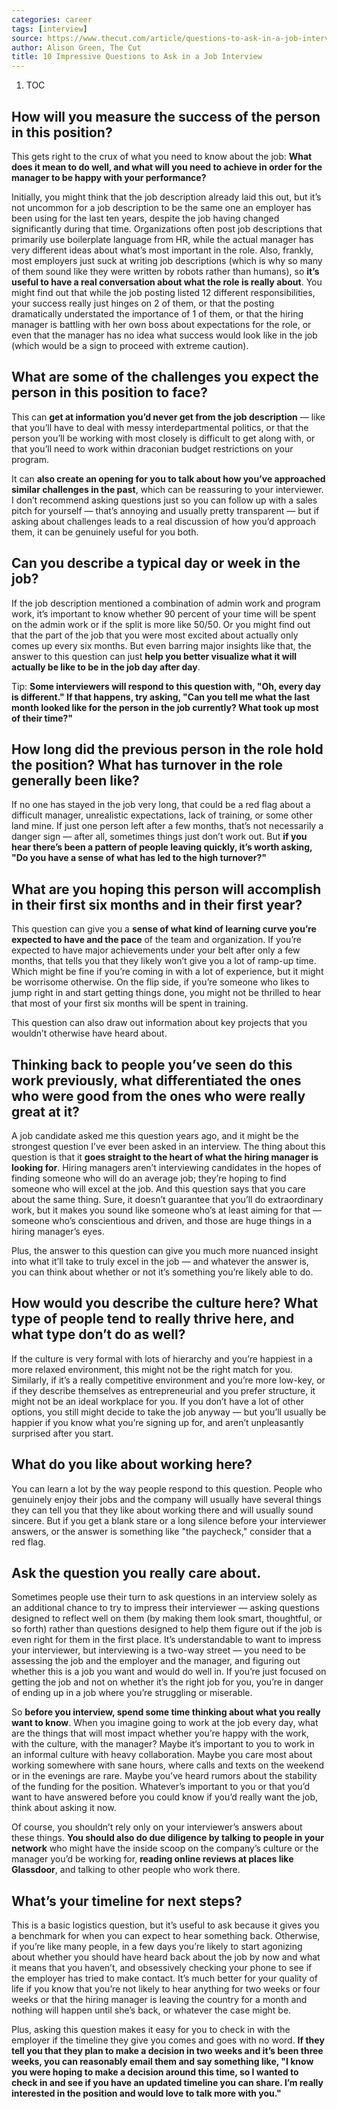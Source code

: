 ```yaml
---
categories: career
tags: [interview]
source: https://www.thecut.com/article/questions-to-ask-in-a-job-interview.html
author: Alison Green, The Cut
title: 10 Impressive Questions to Ask in a Job Interview
---
```





1. TOC


## How will you measure the success of the person in this position?

This gets right to the crux of what you need to know about the job: **What does
it mean to do well, and what will you need to achieve in order for the manager
to be happy with your performance?**

Initially, you might think that the job description already laid this out, but
it’s not uncommon for a job description to be the same one an employer has been
using for the last ten years, despite the job having changed significantly
during that time. Organizations often post job descriptions that primarily use
boilerplate language from HR, while the actual manager has very different ideas
about what’s most important in the role. Also, frankly, most employers just
suck at writing job descriptions (which is why so many of them sound like they
were written by robots rather than humans), so **it’s useful to have a real
conversation about what the role is really about**. You might find out that
while the job posting listed 12 different responsibilities, your success really
just hinges on 2 of them, or that the posting dramatically understated the
importance of 1 of them, or that the hiring manager is battling with her own
boss about expectations for the role, or even that the manager has no idea what
success would look like in the job (which would be a sign to proceed with
extreme caution).

## What are some of the challenges you expect the person in this position to face?

This can **get at information you’d never get from the job description** — like
that you’ll have to deal with messy interdepartmental politics, or that the
person you’ll be working with most closely is difficult to get along with, or
that you’ll need to work within draconian budget restrictions on your program.

It can **also create an opening for you to talk about how you’ve approached
similar challenges in the past**, which can be reassuring to your interviewer.
I don’t recommend asking questions just so you can follow up with a sales pitch
for yourself — that’s annoying and usually pretty transparent — but if asking
about challenges leads to a real discussion of how you’d approach them, it can
be genuinely useful for you both.

## Can you describe a typical day or week in the job?

If the job description mentioned a combination of admin work and program work,
it’s important to know whether 90 percent of your time will be spent on the
admin work or if the split is more like 50/50. Or you might find out that the
part of the job that you were most excited about actually only comes up every
six months. But even barring major insights like that, the answer to this
question can just **help you better visualize what it will actually be like to
be in the job day after day**.

Tip: **Some interviewers will respond to this question with, "Oh, every day is
different." If that happens, try asking, "Can you tell me what the last month
looked like for the person in the job currently? What took up most of their
time?"**

## How long did the previous person in the role hold the position? What has turnover in the role generally been like?

If no one has stayed in the job very long, that could be a red flag about a
difficult manager, unrealistic expectations, lack of training, or some other
land mine. If just one person left after a few months, that’s not necessarily a
danger sign — after all, sometimes things just don’t work out. But **if you
hear there’s been a pattern of people leaving quickly, it’s worth asking, "Do
you have a sense of what has led to the high turnover?"**

## What are you hoping this person will accomplish in their first six months and in their first year?

This question can give you a **sense of what kind of learning curve you’re
expected to have and the pace** of the team and organization. If you’re
expected to have major achievements under your belt after only a few months,
that tells you that they likely won’t give you a lot of ramp-up time. Which
might be fine if you’re coming in with a lot of experience, but it might be
worrisome otherwise. On the flip side, if you’re someone who likes to jump
right in and start getting things done, you might not be thrilled to hear that
most of your first six months will be spent in training.

This question can also draw out information about key projects that you
wouldn’t otherwise have heard about.

## Thinking back to people you’ve seen do this work previously, what differentiated the ones who were good from the ones who were really great at it?

A job candidate asked me this question years ago, and it might be the strongest
question I’ve ever been asked in an interview. The thing about this question is
that it **goes straight to the heart of what the hiring manager is looking
for**.  Hiring managers aren’t interviewing candidates in the hopes of finding
someone who will do an average job; they’re hoping to find someone who will
excel at the job. And this question says that you care about the same thing.
Sure, it doesn’t guarantee that you’ll do extraordinary work, but it makes you
sound like someone who’s at least aiming for that — someone who’s conscientious
and driven, and those are huge things in a hiring manager’s eyes.

Plus, the answer to this question can give you much more nuanced insight into
what it’ll take to truly excel in the job — and whatever the answer is, you can
think about whether or not it’s something you’re likely able to do.

## How would you describe the culture here? What type of people tend to really thrive here, and what type don’t do as well?

If the culture is very formal with lots of hierarchy and you’re happiest in a
more relaxed environment, this might not be the right match for you.
Similarly, if it’s a really competitive environment and you’re more low-key, or
if they describe themselves as entrepreneurial and you prefer structure, it
might not be an ideal workplace for you. If you don’t have a lot of other
options, you still might decide to take the job anyway — but you’ll usually be
happier if you know what you’re signing up for, and aren’t unpleasantly
surprised after you start.

## What do you like about working here?

You can learn a lot by the way people respond to this question. People who
genuinely enjoy their jobs and the company will usually have several things
they can tell you that they like about working there and will usually sound
sincere. But if you get a blank stare or a long silence before your interviewer
answers, or the answer is something like "the paycheck," consider that a red
flag.

## Ask the question you really care about.

Sometimes people use their turn to ask questions in an interview solely as an
additional chance to try to impress their interviewer — asking questions
designed to reflect well on them (by making them look smart, thoughtful, or so
forth) rather than questions designed to help them figure out if the job is
even right for them in the first place. It’s understandable to want to impress
your interviewer, but interviewing is a two-way street — you need to be
assessing the job and the employer and the manager, and figuring out whether
this is a job you want and would do well in. If you’re just focused on getting
the job and not on whether it’s the right job for you, you’re in danger of
ending up in a job where you’re struggling or miserable.

So **before you interview, spend some time thinking about what you really want
to know**. When you imagine going to work at the job every day, what are the
things that will most impact whether you’re happy with the work, with the
culture, with the manager? Maybe it’s important to you to work in an informal
culture with heavy collaboration. Maybe you care most about working somewhere
with sane hours, where calls and texts on the weekend or in the evenings are
rare. Maybe you’ve heard rumors about the stability of the funding for the
position.  Whatever’s important to you or that you’d want to have answered
before you could know if you’d really want the job, think about asking it now.

Of course, you shouldn’t rely only on your interviewer’s answers about these
things. **You should also do due diligence by talking to people in your
network** who might have the inside scoop on the company’s culture or the
manager you’d be working for, **reading online reviews at places like
Glassdoor**, and talking to other people who work there.

## What’s your timeline for next steps?

This is a basic logistics question, but it’s useful to ask because it gives you
a benchmark for when you can expect to hear something back. Otherwise, if
you’re like many people, in a few days you’re likely to start agonizing about
whether you should have heard back about the job by now and what it means that
you haven’t, and obsessively checking your phone to see if the employer has
tried to make contact. It’s much better for your quality of life if you know
that you’re not likely to hear anything for two weeks or four weeks or that the
hiring manager is leaving the country for a month and nothing will happen until
she’s back, or whatever the case might be.

Plus, asking this question makes it easy for you to check in with the employer
if the timeline they give you comes and goes with no word. **If they tell you
that they plan to make a decision in two weeks and it’s been three weeks, you
can reasonably email them and say something like, "I know you were hoping to
make a decision around this time, so I wanted to check in and see if you have
an updated timeline you can share. I’m really interested in the position and
would love to talk more with you."**
